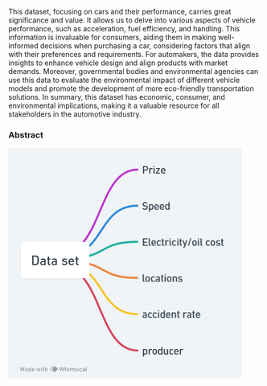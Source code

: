 This dataset, focusing on cars and their performance, carries great significance and value. It allows us to delve into various aspects of vehicle performance, such as acceleration, fuel efficiency, and handling. This information is invaluable for consumers, aiding them in making well-informed decisions when purchasing a car, considering factors that align with their preferences and requirements. For automakers, the data provides insights to enhance vehicle design and align products with market demands. Moreover, governmental bodies and environmental agencies can use this data to evaluate the environmental impact of different vehicle models and promote the development of more eco-friendly transportation solutions. In summary, this dataset has economic, consumer, and environmental implications, making it a valuable resource for all stakeholders in the automotive industry.
### Abstract

<img src="Interpretable Machine Learning for Autonomous Vehicles_ Bridging the Gap with eXplainable Artificial Intelligence (XAI) (2).png" alt="Abstract Word Cloud">
